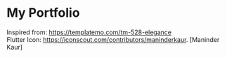 # My Portfolio

Inspired from: https://templatemo.com/tm-528-elegance
<br>
Flutter Icon: https://iconscout.com/contributors/maninderkaur. [Maninder Kaur]
